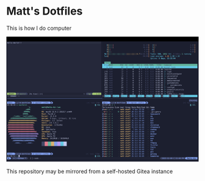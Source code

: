 # Matt's Dotfiles

This is how I do computer

![screenshot](screenshot.png)

This repository may be mirrored from a self-hosted Gitea instance
